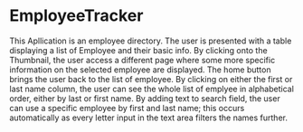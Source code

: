# EmployeeTracker

This Apllication is an employee directory. The user is presented with a table displaying a list of Employee and their basic info. By clicking onto the Thumbnail, the user access a different page where some more specific information on the selected employee are displayed. The home button brings the user back to the list of employee. By clicking on either the first or last name column, the user can see the whole list of emplyee in alphabetical order, either by last or first name. By adding text to search field, the user can use a specific employee by first and last name; this occurs automatically as every letter input in the text area filters the names further.